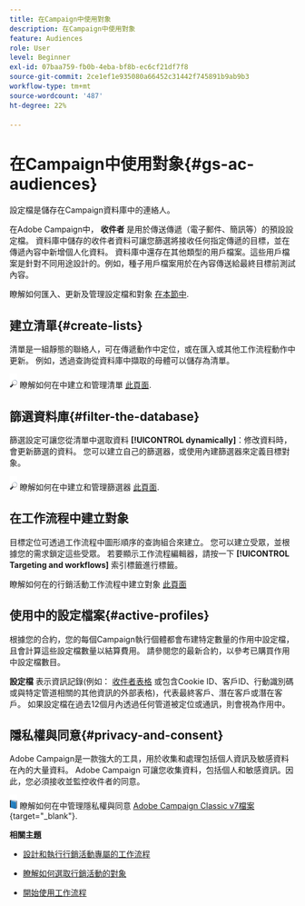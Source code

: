 ```yaml
---
title: 在Campaign中使用對象
description: 在Campaign中使用對象
feature: Audiences
role: User
level: Beginner
exl-id: 07baa759-fb0b-4eba-bf8b-ec6cf21df7f8
source-git-commit: 2ce1ef1e935080a66452c31442f745891b9ab9b3
workflow-type: tm+mt
source-wordcount: '487'
ht-degree: 22%

---
```


# 在Campaign中使用對象{#gs-ac-audiences}

設定檔是儲存在Campaign資料庫中的連絡人。

在Adobe Campaign中， **收件者** 是用於傳送傳遞（電子郵件、簡訊等）的預設設定檔。 資料庫中儲存的收件者資料可讓您篩選將接收任何指定傳遞的目標，並在傳遞內容中新增個人化資料。 資料庫中還存在其他類型的用戶檔案。這些用戶檔案是針對不同用途設計的。例如，種子用戶檔案用於在內容傳送給最終目標前測試內容。

瞭解如何匯入、更新及管理設定檔和對象 [在本節中](../audiences/gs-audiences.md).

## 建立清單{#create-lists}

清單是一組靜態的聯絡人，可在傳遞動作中定位，或在匯入或其他工作流程動作中更新。 例如，透過查詢從資料庫中擷取的母體可以儲存為清單。

![](../assets/do-not-localize/glass.png) 瞭解如何在中建立和管理清單 [此頁面](../audiences/create-audiences.md).

## 篩選資料庫{#filter-the-database}

篩選設定可讓您從清單中選取資料 **[!UICONTROL dynamically]**：修改資料時，會更新篩選的資料。 您可以建立自己的篩選器，或使用內建篩選器來定義目標對象。

![](../assets/do-not-localize/glass.png) 瞭解如何在中建立和管理篩選器 [此頁面](../audiences/create-filters.md).

## 在工作流程中建立對象

目標定位可透過工作流程中圖形順序的查詢組合來建立。 您可以建立受眾，並根據您的需求鎖定這些受眾。 若要顯示工作流程編輯器，請按一下 **[!UICONTROL Targeting and workflows]** 索引標籤進行標籤。

瞭解如何在的行銷活動工作流程中建立對象 [此頁面](https://experienceleague.adobe.com/docs/campaign/automation/campaign-orchestration/marketing-campaign-target.html?lang=zh-Hant)


## 使用中的設定檔案{#active-profiles}

根據您的合約，您的每個Campaign執行個體都會布建特定數量的作用中設定檔，且會計算這些設定檔數量以結算費用。 請參閱您的最新合約，以參考已購買作用中設定檔數目。

**設定檔** 表示資訊記錄(例如： [收件者表格](../dev/datamodel.md) 或包含Cookie ID、客戶ID、行動識別碼或與特定管道相關的其他資訊的外部表格)，代表最終客戶、潛在客戶或潛在客戶。 如果設定檔在過去12個月內透過任何管道被定位或通訊，則會視為作用中。

<!--
You can monitor the number of active profiles used on your instances directly from Campaign Control Panel. 

![](../assets/do-not-localize/book.png) For more on this, refer to the [Control Panel documentation](https://docs.adobe.com/content/help/en/control-panel/using/performance-monitoring/active-profiles-monitoring.html).
-->

## 隱私權與同意{#privacy-and-consent}

Adobe Campaign是一款強大的工具，用於收集和處理包括個人資訊及敏感資料在內的大量資料。 Adobe Campaign 可讓您收集資料，包括個人和敏感資訊。因此，您必須接收並監控收件者的同意。

![](../assets/do-not-localize/book.png) 瞭解如何在中管理隱私權與同意 [Adobe Campaign Classic v7檔案](https://experienceleague.adobe.com/docs/campaign-classic/using/getting-started/privacy/privacy-and-recommendations.html?lang=zh-Hant){target="_blank"}.

**相關主題**

* [設計和執行行銷活動專屬的工作流程](https://experienceleague.adobe.com/docs/campaign/automation/workflows/introduction/wf-type/campaign-workflows.html)

* [瞭解如何選取行銷活動的對象](https://experienceleague.adobe.com/docs/campaign/automation/campaign-orchestration/marketing-campaign-target.html?lang=zh-Hant)

* [開始使用工作流程](https://experienceleague.adobe.com/docs/campaign/automation/workflows/introduction/about-workflows.html?lang=zh-Hant)
